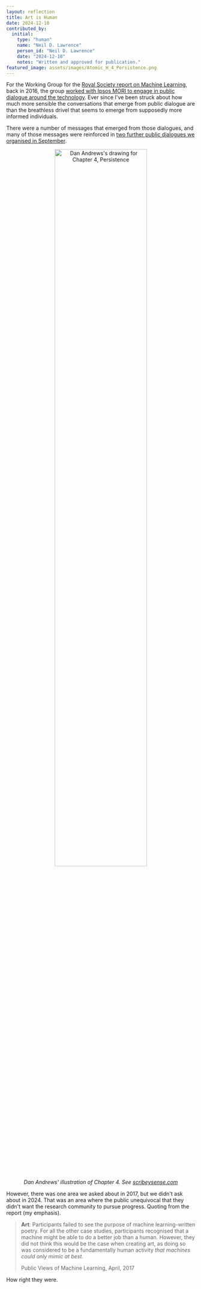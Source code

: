 ```yaml
---
layout: reflection
title: Art is Human
date: 2024-12-10
contributed_by:
  initial:
    type: "human"
    name: "Neil D. Lawrence"
    person_id: "Neil D. Lawrence"
    date: "2024-12-10"
    notes: "Written and approved for publication."
featured_image: assets/images/Atomic_H_4_Persistence.png
---
```


For the Working Group for the [Royal Society report on Machine Learning](https://royalsociety.org/-/media/policy/projects/machine-learning/publications/machine-learning-report.pdf), back in 2016, the group [worked with Ipsos MORI to engage in public dialogue around the technology](https://royalsociety.org/~/media/policy/projects/machine-learning/publications/public-views-of-machine-learning-ipsos-mori.pdf). Ever since I've been struck about how much more sensible the conversations that emerge from public dialogue are than the breathless drivel that seems to emerge from supposedly more informed individuals.

There were a number of messages that emerged from those dialogues, and many of those messages were reinforced in [two further public dialogues we organised in September](https://ai.cam.ac.uk/blog/using-ai-for-public-benefit-insights-from-our-public-dialogues-on-ai-and-the-missions-for-government).

<center>
<img src="/assets/images/Atomic_H_4_Persistence.png" alt="Dan Andrews's drawing for Chapter 4, Persistence" width="70%">

<i>Dan Andrews' illustration of Chapter 4. See <a href="https://scribeysense.com">scribeysense.com</a></i>
</center>

However, there was one area we asked about in 2017, but we didn't ask about in 2024. That was an area where the public unequivocal that they didn't want the research community to pursue progress. Quoting from the report (my emphasis).

> **Art**: Participants failed to see the purpose of machine learning-written poetry. For all the other case studies, participants recognised that a machine might be able to do a better job than a human. However, they did not think this would be the case when creating art, as doing so was considered to be a fundamentally human activity *that machines could only mimic at best*.
> 
> Public Views of Machine Learning, April, 2017

How right they were. 
